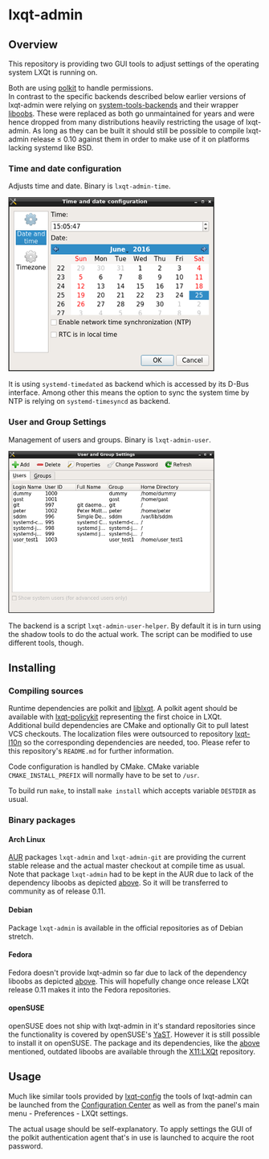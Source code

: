 # lxqt-admin

## Overview

This repository is providing two GUI tools to adjust settings of the operating system LXQt is running on.

Both are using [polkit](https://www.freedesktop.org/wiki/Software/polkit/) to handle permissions.   
In contrast to the specific backends described below earlier versions of lxqt-admin were relying on [system-tools-backends](http://system-tools-backends.freedesktop.org) and their wrapper [liboobs](https://github.com/GNOME/liboobs). These were replaced as both go unmaintained for years and were hence dropped from many distributions heavily restricting the usage of lxqt-admin. As long as they can be built it should still be possible to compile lxqt-admin release ≤ 0.10 against them in order to make use of it on platforms lacking systemd like BSD.   

### Time and date configuration

Adjusts time and date. Binary is `lxqt-admin-time`.   

![lxqt-admin-time](lxqt-admin-time.png)

It is using `systemd-timedated` as backend which is accessed by its D-Bus interface. Among other this means the option
to sync the system time by NTP is relying on `systemd-timesyncd` as backend.

### User and Group Settings

Management of users and groups. Binary is `lxqt-admin-user`.   

![lxqt-admin-user](lxqt-admin-user.png)

The backend is a script `lxqt-admin-user-helper`. By default it is in turn using the shadow tools to do the actual work.
The script can be modified to use different tools, though.

## Installing

### Compiling sources

Runtime dependencies are polkit and [liblxqt](https://github.com/lxde/liblxqt). A polkit agent should be available with [lxqt-policykit](https://github.com/lxde/lxqt-policykit/) representing the first choice in LXQt.   
Additional build dependencies are CMake and optionally Git to pull latest VCS checkouts. The localization files were outsourced to repository [lxqt-l10n](https://github.com/lxde/lxqt-l10n) so the corresponding dependencies are needed, too. Please refer to this repository's `README.md` for further information.

Code configuration is handled by CMake. CMake variable `CMAKE_INSTALL_PREFIX` will normally have to be set to `/usr`.   

To build run `make`, to install `make install` which accepts variable `DESTDIR` as usual.   

### Binary packages

#### Arch Linux

[AUR](https://aur.archlinux.org) packages `lxqt-admin` and `lxqt-admin-git` are providing the current stable release and the
actual master checkout at compile time as usual.   
Note that package `lxqt-admin` had to be kept in the AUR due to lack of the dependency liboobs as depicted [above](#overview).
So it will be transferred to community as of release 0.11.

#### Debian

Package `lxqt-admin` is available in the official repositories as of Debian stretch.

#### Fedora

Fedora doesn't provide lxqt-admin so far due to lack of the dependency liboobs as depicted [above](#overview). This will hopefully change
once release LXQt release 0.11 makes it into the Fedora repositories.

#### openSUSE

openSUSE does not ship with lxqt-admin in it's standard repositories since the functionality is covered by openSUSE's [YaST](http://yast.github.io/).
However it is still possible to install it on openSUSE. The package and its dependencies, like the [above](#overview) mentioned, outdated liboobs are available through the [X11:LXQt](https://build.opensuse.org/project/show/X11:LXQt) repository.

## Usage

Much like similar tools provided by [lxqt-config](https://github.com/lxde/lxqt-config) the tools of lxqt-admin can be launched from the [Configuration Center](https://github.com/lxde/lxqt-config#configuration-center) as well as from the panel's main menu - Preferences - LXQt settings.   

The actual usage should be self-explanatory. To apply settings the GUI of the polkit authentication agent that's in use is
launched to acquire the root password.
